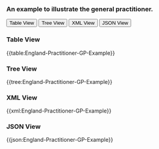 ### An example to illustrate the general practitioner.

<div class="tab">
 <button class="tablinks active" onclick="openTab(event, 'Table View')">Table View</button>
 <button class="tablinks" onclick="openTab(event, 'Tree View')">Tree View</button>
  <button class="tablinks" onclick="openTab(event, 'XML View')">XML View</button>
  <button class="tablinks" onclick="openTab(event, 'JSON View')">JSON View</button>
</div>
    

    
<div id="Table View" class="tabcontent" style="display:block">
  <h3>Table View</h3>
{{table:England-Practitioner-GP-Example}}
</div>
<div id="Tree View" class="tabcontent">
  <h3>Tree View</h3>
{{tree:England-Practitioner-GP-Example}}
</div>
<div id="XML View" class="tabcontent">
  <h3>XML View</h3>
{{xml:England-Practitioner-GP-Example}}
</div>
<div id="JSON View" class="tabcontent">
  <h3>JSON View</h3>
{{json:England-Practitioner-GP-Example}}
</div>







